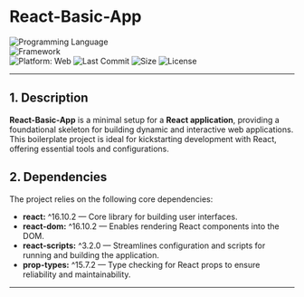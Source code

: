
# React-Basic-App  

![Programming Language](https://img.shields.io/badge/JavaScript-yellow?style=flat&logo=javascript&logoColor=white)  
![Framework](https://img.shields.io/badge/React-blue?style=flat&logo=react&logoColor=white)  
![Platform: Web](https://img.shields.io/badge/Platform-Web-blue?logo=google-chrome)
![Last Commit](https://img.shields.io/github/last-commit/ander1code/react-basic-app?color=yellow&logo=github) ![Size](https://img.shields.io/github/repo-size/ander1code/react-basic-app?color=blue&logo=files) ![License](https://img.shields.io/github/license/ander1code/react-basic-app?color=black&logo=open-source-initiative)

---

## 1. Description
**React-Basic-App** is a minimal setup for a **React application**, providing a foundational skeleton for building dynamic and interactive web applications. This boilerplate project is ideal for kickstarting development with React, offering essential tools and configurations.

## 2. Dependencies
The project relies on the following core dependencies:
- **react:** ^16.10.2 — Core library for building user interfaces.
- **react-dom:** ^16.10.2 — Enables rendering React components into the DOM.
- **react-scripts:** ^3.2.0 — Streamlines configuration and scripts for running and building the application.
- **prop-types:** ^15.7.2 — Type checking for React props to ensure reliability and maintainability.

---
